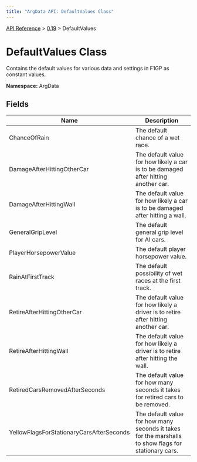 ```yaml
---
title: "ArgData API: DefaultValues Class"
---
```


[API Reference](/argdata/api) &gt; [0.19](/argdata/api/0.19) &gt; DefaultValues

# DefaultValues Class

Contains the default values for various data and settings in F1GP as constant values.

**Namespace:** ArgData

## Fields

<table class="table table-bordered table-striped ">
<thead>
  <tr>
    <th>Name</th>
    <th>Description</th>
  </tr>
</thead>
<tbody>
  <tr>
    <td>ChanceOfRain</td>
    <td>The default chance of a wet race.</td>
  </tr>
  <tr>
    <td>DamageAfterHittingOtherCar</td>
    <td>The default value for how likely a car is to be damaged after hitting another car.</td>
  </tr>
  <tr>
    <td>DamageAfterHittingWall</td>
    <td>The default value for how likely a car is to be damaged after hitting a wall.</td>
  </tr>
  <tr>
    <td>GeneralGripLevel</td>
    <td>The default general grip level for AI cars.</td>
  </tr>
  <tr>
    <td>PlayerHorsepowerValue</td>
    <td>The default player horsepower value.</td>
  </tr>
  <tr>
    <td>RainAtFirstTrack</td>
    <td>The default possibility of wet races at the first track.</td>
  </tr>
  <tr>
    <td>RetireAfterHittingOtherCar</td>
    <td>The default value for how likely a driver is to retire after hitting another car.</td>
  </tr>
  <tr>
    <td>RetireAfterHittingWall</td>
    <td>The default value for how likely a driver is to retire after hitting the wall.</td>
  </tr>
  <tr>
    <td>RetiredCarsRemovedAfterSeconds</td>
    <td>The default value for how many seconds it takes for retired cars to be removed.</td>
  </tr>
  <tr>
    <td>YellowFlagsForStationaryCarsAfterSeconds</td>
    <td>The default value for how many seconds it takes for the marshalls to show flags for stationary cars.</td>
  </tr>
</tbody>
</table>


